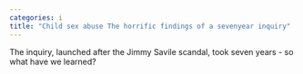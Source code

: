 ```yaml
---
categories: i
title: "Child sex abuse The horrific findings of a sevenyear inquiry"
---
```

The inquiry, launched after the Jimmy Savile scandal, took seven years - so what have we learned?
